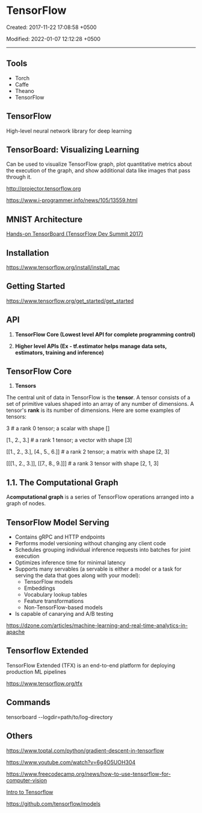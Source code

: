# TensorFlow

Created: 2017-11-22 17:08:58 +0500

Modified: 2022-01-07 12:12:28 +0500

---

## Tools

- Torch
- Caffe
- Theano
- TensorFlow

## TensorFlow

High-level neural network library for deep learning

## TensorBoard: Visualizing Learning

Can be used to visualize TensorFlow graph, plot quantitative metrics about the execution of the graph, and show additional data like images that pass through it.

<http://projector.tensorflow.org>

<https://www.i-programmer.info/news/105/13559.html>

## MNIST Architecture

[Hands-on TensorBoard (TensorFlow Dev Summit 2017)](https://www.youtube.com/watch?v=eBbEDRsCmv4)

## Installation

<https://www.tensorflow.org/install/install_mac>

## Getting Started

<https://www.tensorflow.org/get_started/get_started>

## API

1. **TensorFlow Core (Lowest level API for complete programming control)**

2. **Higher level APIs (Ex - tf.estimator helps manage data sets, estimators, training and inference)**

## TensorFlow Core

1. **Tensors**

The central unit of data in TensorFlow is the **tensor**. A tensor consists of a set of primitive values shaped into an array of any number of dimensions. A tensor's **rank** is its number of dimensions. Here are some examples of tensors:

3 # a rank 0 tensor; a scalar with shape []

[1., 2., 3.] # a rank 1 tensor; a vector with shape [3]

[[1., 2., 3.], [4., 5., 6.]] # a rank 2 tensor; a matrix with shape [2, 3]

[[[1., 2., 3.]], [[7., 8., 9.]]] # a rank 3 tensor with shape [2, 1, 3]

## 1.1. The Computational Graph

A**computational graph** is a series of TensorFlow operations arranged into a graph of nodes.

## TensorFlow Model Serving

- Contains gRPC and HTTP endpoints
- Performs model versioning without changing any client code
- Schedules grouping individual inference requests into batches for joint execution
- Optimizes inference time for minimal latency
- Supports many servables (a servable is either a model or a task for serving the data that goes along with your model):
  - TensorFlow models
  - Embeddings
  - Vocabulary lookup tables
  - Feature transformations
  - Non-TensorFlow-based models
- Is capable of canarying and A/B testing

<https://dzone.com/articles/machine-learning-and-real-time-analytics-in-apache>

## Tensorflow Extended

TensorFlow Extended (TFX) is an end-to-end platform for deploying production ML pipelines

<https://www.tensorflow.org/tfx>

## Commands

tensorboard --logdir=path/to/log-directory

## Others

<https://www.toptal.com/python/gradient-descent-in-tensorflow>

<https://www.youtube.com/watch?v=6g4O5UOH304>

<https://www.freecodecamp.org/news/how-to-use-tensorflow-for-computer-vision>

[Intro to Tensorflow](https://www.youtube.com/playlist?list=PL2-dafEMk2A7EEME489DsI468AB0wQsMV)

<https://github.com/tensorflow/models>

